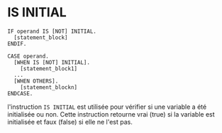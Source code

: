 # IS INITIAL

```abap
IF operand IS [NOT] INITIAL.
  [statement_block]
ENDIF.
```

```abap
CASE operand.
  [WHEN IS [NOT] INITIAL].
    [statement_block1]
  ...
  [WHEN OTHERS].
    [statement_blockn]
ENDCASE.
```

l'instruction ``IS INITIAL`` est utilisée pour vérifier si une variable a été initialisée ou non. Cette instruction retourne vrai (true) si la variable est initialisée et faux (false) si elle ne l'est pas.